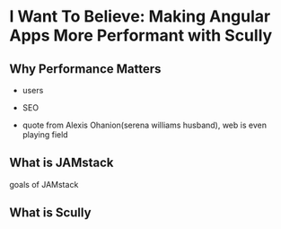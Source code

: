 # I Want To Believe: Making Angular Apps More Performant with Scully

## Why Performance Matters

- users
- SEO

- quote from Alexis Ohanion(serena williams husband), web is even playing field

## What is JAMstack

goals of JAMstack

## What is Scully



